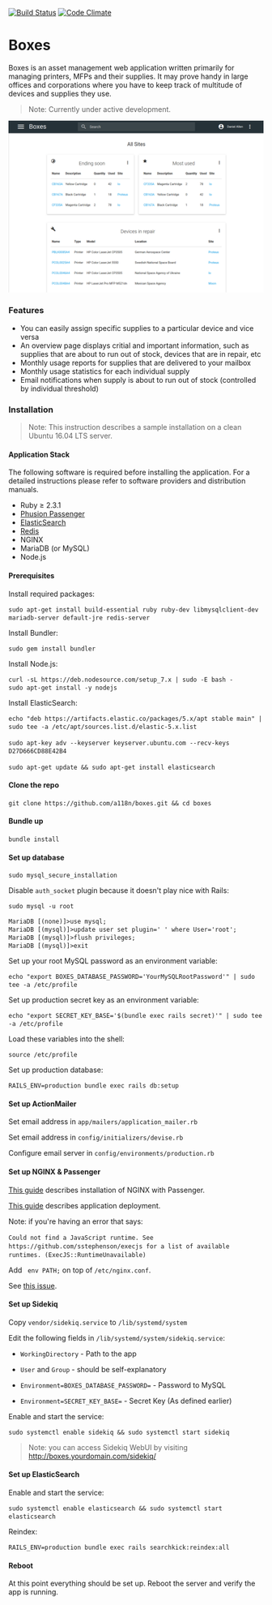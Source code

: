 [![Build Status](https://travis-ci.org/a118n/boxes.svg?branch=master)](https://travis-ci.org/a118n/boxes)
[![Code Climate](https://codeclimate.com/github/a118n/boxes/badges/gpa.svg)](https://codeclimate.com/github/a118n/boxes)

# Boxes
Boxes is an asset management web application written primarily for managing printers, MFPs and their supplies. It may prove handy in large offices and corporations where you have to keep track of multitude of devices and supplies they use.

> Note: Currently under active development.

![screenshot](screenshot.png)

### Features
* You can easily assign specific supplies to a particular device and vice versa
* An overview page displays critial and important information, such as supplies that are about to run out of stock, devices that are in repair, etc
* Monthly usage reports for supplies that are delivered to your mailbox
* Monthly usage statistics for each individual supply
* Email notifications when supply is about to run out of stock (controlled by individual threshold)


### Installation
> Note: This instruction describes a sample installation on a clean Ubuntu 16.04 LTS server.

#### Application Stack
The following software is required before installing the application. For a detailed instructions please refer to software providers and distribution manuals.
* Ruby ≥ 2.3.1
* [Phusion Passenger](https://www.phusionpassenger.com/)
* [ElasticSearch](https://www.elastic.co/products/elasticsearch)
* [Redis](http://redis.io/)
* NGINX
* MariaDB (or MySQL)
* Node.js

#### Prerequisites

Install required packages:

```
sudo apt-get install build-essential ruby ruby-dev libmysqlclient-dev mariadb-server default-jre redis-server
```

Install Bundler:

```
sudo gem install bundler
```

Install Node.js:

```
curl -sL https://deb.nodesource.com/setup_7.x | sudo -E bash -
sudo apt-get install -y nodejs
```

Install ElasticSearch:

```
echo "deb https://artifacts.elastic.co/packages/5.x/apt stable main" | sudo tee -a /etc/apt/sources.list.d/elastic-5.x.list

sudo apt-key adv --keyserver keyserver.ubuntu.com --recv-keys D27D666CD88E42B4

sudo apt-get update && sudo apt-get install elasticsearch
```

#### Clone the repo

```
git clone https://github.com/a118n/boxes.git && cd boxes
```

#### Bundle up

```
bundle install
```

#### Set up database

```
sudo mysql_secure_installation
```

Disable `auth_socket` plugin because it doesn't play nice with Rails:

```
sudo mysql -u root
```

```
MariaDB [(none)]>use mysql;
MariaDB [(mysql)]>update user set plugin=' ' where User='root';
MariaDB [(mysql)]>flush privileges;
MariaDB [(mysql)]>exit
```

Set up your root MySQL password as an environment variable:

```
echo "export BOXES_DATABASE_PASSWORD='YourMySQLRootPassword'" | sudo tee -a /etc/profile
```

Set up production secret key as an environment variable:

```
echo "export SECRET_KEY_BASE='$(bundle exec rails secret)'" | sudo tee -a /etc/profile
```

Load these variables into the shell:

```
source /etc/profile
```

Set up production database:

```
RAILS_ENV=production bundle exec rails db:setup
```

#### Set up ActionMailer

Set email address in `app/mailers/application_mailer.rb`

Set email address in `config/initializers/devise.rb`

Configure email server in `config/environments/production.rb`

#### Set up NGINX & Passenger

[This guide](https://www.phusionpassenger.com/library/install/nginx/install/oss/xenial/) describes installation of NGINX with Passenger.

[This guide](https://www.phusionpassenger.com/library/deploy/nginx/deploy/ruby/) describes application deployment.

Note: if you're having an error that says:

 `Could not find a JavaScript runtime. See https://github.com/sstephenson/execjs for a list of available runtimes. (ExecJS::RuntimeUnavailable)`

 Add ` env PATH;` on top of `/etc/nginx.conf`.

See [this issue](https://github.com/sstephenson/execjs/issues/77).

#### Set up Sidekiq

Copy `vendor/sidekiq.service` to `/lib/systemd/system`

Edit the following fields in `/lib/systemd/system/sidekiq.service`:

 * `WorkingDirectory` - Path to the app

* `User` and `Group` - should be self-explanatory

* `Environment=BOXES_DATABASE_PASSWORD=` - Password to MySQL

* `Environment=SECRET_KEY_BASE=` - Secret Key (As defined earlier)

Enable and start the service:

```
sudo systemctl enable sidekiq && sudo systemctl start sidekiq
```

> Note: you can access Sidekiq WebUI by visiting http://boxes.yourdomain.com/sidekiq/

#### Set up ElasticSearch

Enable and start the service:

```
sudo systemctl enable elasticsearch && sudo systemctl start elasticsearch
```

Reindex:

```
RAILS_ENV=production bundle exec rails searchkick:reindex:all
```

#### Reboot

At this point everything should be set up. Reboot the server and verify the app is running.